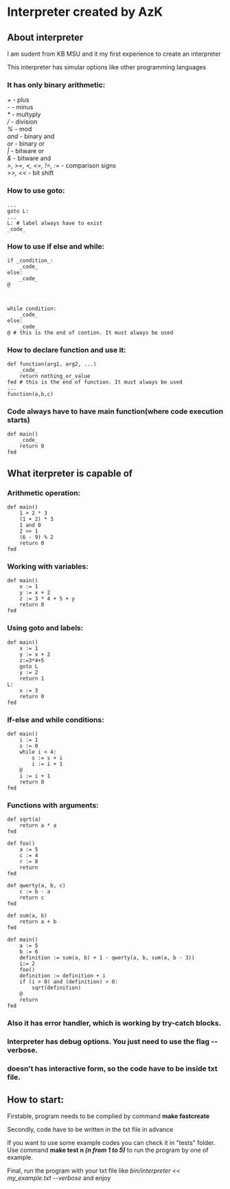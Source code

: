 # Interpreter created by AzK

## About interpreter

I am sudent from KB MSU and it my first experience to create an interpreter  

This interpreter has simular options like other programming languages

### It has only binary arithmetic:

*+* - plus  
*-* - minus  
_*_ - multyply  
*/* - division  
*%* - mod  
*and* - binary and  
*or* - binary or  
*|* - bitware or  
*&* - bitware and  
*>, >=, <, <=, !=, :=* - comparison signs  
*>>, <<* - bit shift

### How to use goto:
	
	...
	goto L: 
	...
	L: # label always have to exist
	_code_

### How to use if else and while:

	if _condition_:
		_code_
	else:
		_code_
	@



	while condition:
		_code_
	else:
		_code_
	@ # this is the end of contion. It must always be used

### How to declare function and use it:

	def function(arg1, arg2, ...)
		_code_
		return nothing_or_value
	fed # this is the end of function. It must always be used
	...
	function(a,b,c)	

### Code always have to have main function(where code execution starts)

	def main()
		_code_
		return 0
	fed

## What iterpreter is capable of

### Arithmetic operation:

	def main()
		1 + 2 * 3
		(1 + 2) * 3
		1 and 0
		2 >> 1
		(6 - 9) % 2
		return 0
	fed

### Working with variables:

	def main()
		x := 1
		y := x + 2
		z := 3 * 4 + 5 + y
		return 0
	fed

### Using goto and labels:

	def main()
		x := 1
		y := x + 2
		z:=3*4+5
		goto L
		y := 2
		return 1
	L: 
		x := 3
		return 0
	fed

### If-else and while conditions:

	def main()
		i := 1
		s := 0
		while i < 4:
			s := s + i
			i := i + 1
		@
		i := i + 1
		return 0
	fed

### Functions with arguments:

	def sqrt(a)
		return a * a
	fed

	def foo()
		a := 5
		c := 4
		r := 8
		return
	fed

	def qwerty(a, b, c)
		c := b - a
		return c
	fed

	def sum(a, b)
		return a + b
	fed

	def main()
		a := 5
		b := 6
		definition := sum(a, b) + 1 - qwerty(a, b, sum(a, b - 3))
		i:= 2
		foo()
		definition := definition + i
		if (i > 0) and (definition) > 0:
			sqrt(definition)
		@
		return
	fed

### Also it has error handler, which is working by try-catch blocks.

### Interpreter has debug options. You just need to use the flag **--verbose**.

### doesn't has interactive form, so the code have to be inside txt file.

## How to start:

Firstable, program needs to be complied by command **make fastcreate**

Secondly, code have to be written in the txt file in advance

If you want to use some example codes you can check it in "tests" folder. Use command **make test n _(n from 1 to 5)_** to run the program by one of example.

Final, run the program with your txt file like *bin/interpreter << my_example.txt --verbose* and enjoy 